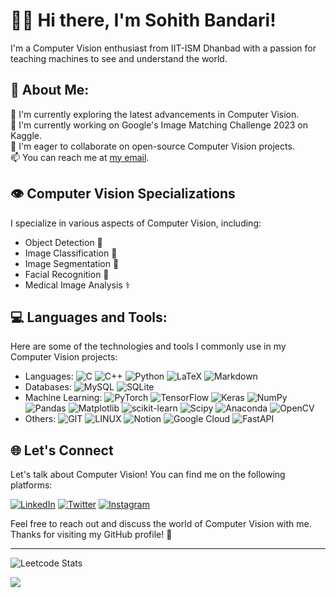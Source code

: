 # 🙋‍♂️ Hi there, I'm Sohith Bandari!

I'm a Computer Vision enthusiast from IIT-ISM Dhanbad with a passion for teaching machines to see and understand the world.

## 💫 About Me:
🌱 I'm currently exploring the latest advancements in Computer Vision.<br>💼 I'm currently working on Google's Image Matching Challenge 2023 on Kaggle.<br>🚀 I'm eager to collaborate on open-source Computer Vision projects.<br>📫 You can reach me at [my email](mailto:sohith.bandari@gmail.com).

## 👁️ Computer Vision Specializations

I specialize in various aspects of Computer Vision, including:

- Object Detection 🎯
- Image Classification 📸
- Image Segmentation 🌌
- Facial Recognition 👤
- Medical Image Analysis ⚕️

## 💻 Languages and Tools:

Here are some of the technologies and tools I commonly use in my Computer Vision projects:

- Languages: ![C](https://img.shields.io/badge/c-%2300599C.svg?style=flat&logo=c&logoColor=white) ![C++](https://img.shields.io/badge/c++-%2300599C.svg?style=flat&logo=c%2B%2B&logoColor=white) ![Python](https://img.shields.io/badge/python-3670A0?style=flat&logo=python&logoColor=ffdd54) ![LaTeX](https://img.shields.io/badge/latex-%23008080.svg?style=flat&logo=latex&logoColor=white) ![Markdown](https://img.shields.io/badge/markdown-%23000000.svg?style=flat&logo=markdown&logoColor=white) 
- Databases: ![MySQL](https://img.shields.io/badge/mysql-%2300000f.svg?style=flat&logo=mysql&logoColor=white) ![SQLite](https://img.shields.io/badge/sqlite-%2307405e.svg?style=flat&logo=sqlite&logoColor=white) 
- Machine Learning: ![PyTorch](https://img.shields.io/badge/PyTorch-%23EE4C2C.svg?style=flat&logo=PyTorch&logoColor=white) ![TensorFlow](https://img.shields.io/badge/TensorFlow-%23FF6F00.svg?style=flat&logo=TensorFlow&logoColor=white) ![Keras](https://img.shields.io/badge/Keras-%23D00000.svg?style=flat&logo=Keras&logoColor=white) ![NumPy](https://img.shields.io/badge/numpy-%23013243.svg?style=flat&logo=numpy&logoColor=white) ![Pandas](https://img.shields.io/badge/pandas-%23150458.svg?style=flat&logo=pandas&logoColor=white) ![Matplotlib](https://img.shields.io/badge/Matplotlib-%23ffffff.svg?style=flat&logo=Matplotlib&logoColor=black) ![scikit-learn](https://img.shields.io/badge/scikit--learn-%23F7931E.svg?style=flat&logo=scikit-learn&logoColor=white) ![Scipy](https://img.shields.io/badge/SciPy-%230C55A5.svg?style=flat&logo=scipy&logoColor=%white)  ![Anaconda](https://img.shields.io/badge/Anaconda-%2344A833.svg?style=flat&logo=anaconda&logoColor=white) ![OpenCV](https://img.shields.io/badge/opencv-%23white.svg?style=flat&logo=opencv&logoColor=white)  
- Others: ![GIT](https://img.shields.io/badge/Git-fc6d26?style=flat&logo=git&logoColor=white) ![LINUX](https://img.shields.io/badge/Linux-FCC624?style=flat&logo=linux&logoColor=black) ![Notion](https://img.shields.io/badge/Notion-%23000000.svg?style=flat&logo=notion&logoColor=white) ![Google Cloud](https://img.shields.io/badge/GoogleCloud-%234285F4.svg?style=flat&logo=google-cloud&logoColor=white) ![FastAPI](https://img.shields.io/badge/FastAPI-005571?style=flat&logo=fastapi)

## 🌐 Let's Connect

Let's talk about Computer Vision! You can find me on the following platforms:

[![LinkedIn](https://img.shields.io/badge/LinkedIn-%230077B5.svg?logo=linkedin&logoColor=white)](https://linkedin.com/in/sohithbandari) 
[![Twitter](https://img.shields.io/badge/Twitter-%231DA1F2.svg?logo=Twitter&logoColor=white)](https://twitter.com/b_sohith)
[![Instagram](https://img.shields.io/badge/Instagram-%23E4405F.svg?logo=Instagram&logoColor=white)](https://instagram.com/b_sohith) 

Feel free to reach out and discuss the world of Computer Vision with me. Thanks for visiting my GitHub profile! 🤖

---

![Leetcode Stats](https://leetcard.jacoblin.cool/Billa-Man?theme=dark)

[![](https://visitcount.itsvg.in/api?id=Billa-Man&icon=5&color=0)](https://visitcount.itsvg.in)

